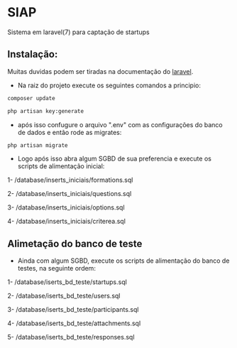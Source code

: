 # SIAP

Sistema em laravel(7) para captação de startups

## Instalação:

Muitas duvidas podem ser tiradas na documentação do  [laravel](https://laravel.com/docs/7.x/).

- Na raiz do projeto execute os seguintes comandos a principio:


```bash
composer update
```

```bash
php artisan key:generate
```

- após isso confugure o arquivo ".env" com as configurações do banco de dados e então rode as migrates:

```bash
php artisan migrate
```

- Logo após isso abra algum SGBD de sua preferencia e execute os scripts de alimentação inicial:

1- /database/inserts_iniciais/formations.sql

2- /database/inserts_iniciais/questions.sql

3- /database/inserts_iniciais/options.sql

4- /database/inserts_iniciais/criterea.sql


## Alimetação do banco de teste

- Ainda com algum SGBD, execute os scripts de alimentação do banco de testes, na seguinte ordem:

1- /database/iserts_bd_teste/startups.sql

2- /database/iserts_bd_teste/users.sql

3- /database/iserts_bd_teste/participants.sql

4- /database/iserts_bd_teste/attachments.sql

5- /database/iserts_bd_teste/responses.sql

